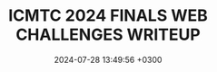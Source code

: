 ---
layout: post
title:  "ICMTC 2024 FINALS WEB CHALLENGES WRITEUP"
description: WEB WRITEUP FOR ICMTC CTF
image: 
  path: /assets/img/blog/icmtc.jpg
tags: CTF,sql_injection,NoSql_injection
date:   2024-07-28 13:49:56 +0300
category: CTF
---